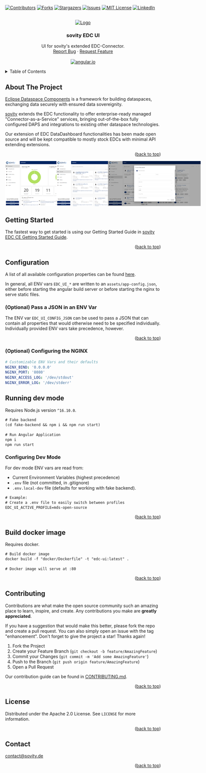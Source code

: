 <!-- Improved compatibility of back to top link: See: https://github.com/othneildrew/Best-README-Template/pull/73 -->

<a name="readme-top"></a>

<!-- PROJECT SHIELDS -->

[![Contributors][contributors-shield]][contributors-url]
[![Forks][forks-shield]][forks-url] [![Stargazers][stars-shield]][stars-url]
[![Issues][issues-shield]][issues-url]
[![MIT License][license-shield]][license-url]
[![LinkedIn][linkedin-shield]][linkedin-url]

<!-- PROJECT LOGO -->
<br />
<div align="center">
  <a href="https://github.com/sovity/edc-ui">
    <img src="src/assets/images/sovity_logo.svg" alt="Logo" width="300">
  </a>

<h3 align="center">sovity EDC UI</h3>

  <p align="center">
    UI for sovity's extended EDC-Connector.
    <br />
    <a href="https://github.com/sovity/edc-ui/issues">Report Bug</a>
    ·
    <a href="https://github.com/sovity/edc-ui/issues">Request Feature</a>
    <br />
    <br />
    <a href="https://angular.io"><img src="https://img.shields.io/badge/Angular-DD0031?style=for-the-badge&logo=angular&logoColor=white" alt="angular.io" /></a>
  </p>
</div>

<!-- TABLE OF CONTENTS -->
<details>
  <summary>Table of Contents</summary>
  <ol>
    <li><a href="#about-the-project">About The Project</a></li>
    <li><a href="#getting-started">Getting Started</a></li>
    <li><a href="#configuration">Configuration</a></li>
    <li><a href="#running-dev-mode">Running dev mode</a></li>
    <li><a href="#build-docker-image">Build docker image</a></li>
    <li><a href="#contributing">Contributing</a></li>
    <li><a href="#license">License</a></li>
    <li><a href="#contact">Contact</a></li>
  </ol>
</details>

<!-- ABOUT THE PROJECT -->

## About The Project

[Eclipse Dataspace Components](https://github.com/eclipse-edc) is a framework
for building dataspaces, exchanging data securely with ensured data
sovereignity.

[sovity](https://sovity.de/) extends the EDC functionality to offer
enterprise-ready managed "Connector-as-a-Service" services, bringing
out-of-the-box fully configured DAPS and integrations to existing other
dataspace technologies.

Our extension of EDC DataDashboard functionalities has been made open source and
will be kept compatible to mostly stock EDCs with minimal API extending
extensions.

<p align="right">(<a href="#readme-top">back to top</a>)</p>

<div>
  <div style="float:left;width:33%;">
    <img src="docs/screenshots/screenshot-dashboard.png" style="max-width:300px;">
  </div>
  <div style="float:left;width:33%;">
    <img src="docs/screenshots/screenshot-contracts.png" style="max-width:300px;">
  </div>
  <div style="float:left;width:33%;">
    <img src="docs/screenshots/screenshot-assets.png" style="max-width:300px;">
  </div>
</div>

<br style="clear:both;"/>

<!-- GETTING STARTED -->

## Getting Started

The fastest way to get started is using our Getting Started Guide in
[sovity EDC CE Getting Started Guide](https://github.com/sovity/edc-extensions#getting-started).

<p align="right">(<a href="#readme-top">back to top</a>)</p>

<!-- CONFIGURATION -->

## Configuration

A list of all available configuration properties can be found
[here](src/app/core/config/app-config-properties.ts).

In general, all ENV vars `EDC_UI_*` are written to an `assets/app-config.json`,
either before starting the angular build server or before starting the nginx to
serve static files.

### (Optional) Pass a JSON in an ENV Var

The ENV var `EDC_UI_CONFIG_JSON` can be used to pass a JSON that can contain all
properties that would otherwise need to be specified individually. Individually
provided ENV vars take precedence, however.

<p align="right">(<a href="#readme-top">back to top</a>)</p>

### (Optional) Configuring the NGINX

```yaml
# Customizable ENV Vars and their defaults
NGINX_BIND: '0.0.0.0'
NGINX_PORT: '8080'
NGINX_ACCESS_LOG: '/dev/stdout'
NGINX_ERROR_LOG: '/dev/stderr'
```

<!-- RUNNING DEV MODE -->

## Running dev mode

Requires Node.js version `^16.10.0`.

```shell
# Fake backend
(cd fake-backend && npm i && npm run start)

# Run Angular Application
npm i
npm run start
```

### Configuring Dev Mode

For dev mode ENV vars are read from:

- Current Environment Variables (highest precedence)
- `.env` file (not committed, in .gitignore)
- `.env.local-dev` file (defaults for working with fake backend).

```properties
# Example:
# Create a .env file to easily switch between profiles
EDC_UI_ACTIVE_PROFILE=mds-open-source
```

<p align="right">(<a href="#readme-top">back to top</a>)</p>

<!-- BUILD DOCKER IMAGE -->

## Build docker image

Requires docker.

```shell
# Build docker image
docker build -f "docker/Dockerfile" -t "edc-ui:latest" .

# Docker image will serve at :80
```

<p align="right">(<a href="#readme-top">back to top</a>)</p>

<!-- CONTRIBUTING -->

## Contributing

Contributions are what make the open source community such an amazing place to
learn, inspire, and create. Any contributions you make are **greatly
appreciated**.

If you have a suggestion that would make this better, please fork the repo and
create a pull request. You can also simply open an issue with the tag
"enhancement". Don't forget to give the project a star! Thanks again!

1. Fork the Project
2. Create your Feature Branch (`git checkout -b feature/AmazingFeature`)
3. Commit your Changes (`git commit -m 'Add some AmazingFeature'`)
4. Push to the Branch (`git push origin feature/AmazingFeature`)
5. Open a Pull Request

Our contribution guide can be found in [CONTRIBUTING.md](CONTRIBUTING.md).

<p align="right">(<a href="#readme-top">back to top</a>)</p>

<!-- LICENSE -->

## License

Distributed under the Apache 2.0 License. See `LICENSE` for more information.

<p align="right">(<a href="#readme-top">back to top</a>)</p>

<!-- CONTACT -->

## Contact

contact@sovity.de

<p align="right">(<a href="#readme-top">back to top</a>)</p>

<!-- MARKDOWN LINKS & IMAGES -->
<!-- https://www.markdownguide.org/basic-syntax/#reference-style-links -->

[contributors-shield]:
  https://img.shields.io/github/contributors/sovity/edc-ui.svg?style=for-the-badge
[contributors-url]: https://github.com/sovity/edc-ui/graphs/contributors
[forks-shield]:
  https://img.shields.io/github/forks/sovity/edc-ui.svg?style=for-the-badge
[forks-url]: https://github.com/sovity/edc-ui/network/members
[stars-shield]:
  https://img.shields.io/github/stars/sovity/edc-ui.svg?style=for-the-badge
[stars-url]: https://github.com/sovity/edc-ui/stargazers
[issues-shield]:
  https://img.shields.io/github/issues/sovity/edc-ui.svg?style=for-the-badge
[issues-url]: https://github.com/sovity/edc-ui/issues
[license-shield]:
  https://img.shields.io/github/license/sovity/edc-ui.svg?style=for-the-badge
[license-url]: https://github.com/sovity/edc-ui/blob/master/LICENSE.txt
[linkedin-shield]:
  https://img.shields.io/badge/-LinkedIn-black.svg?style=for-the-badge&logo=linkedin&colorB=555
[linkedin-url]: https://www.linkedin.com/company/sovity
[Angular.io]:
  https://img.shields.io/badge/Angular-DD0031?style=for-the-badge&logo=angular&logoColor=white
[Angular-url]: https://angular.io/
